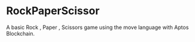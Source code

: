 # RockPaperScissor
A basic Rock , Paper , Scissors game using the move language with Aptos Blockchain.
